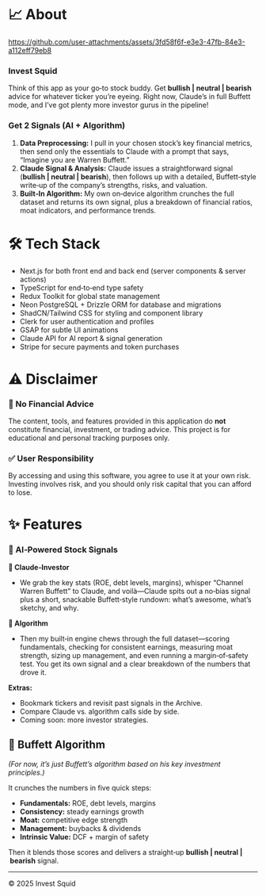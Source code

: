 # 📈 About

https://github.com/user-attachments/assets/3fd58f6f-e3e3-47fb-84e3-a112eff79eb8

### **Invest Squid**  
Think of this app as your go‑to stock buddy. Get **bullish | neutral | bearish** advice for whatever ticker you’re eyeing. Right now, Claude’s in full Buffett mode, and I’ve got plenty more investor gurus in the pipeline!

### **Get 2 Signals (AI + Algorithm)**  
1. **Data Preprocessing:** I pull in your chosen stock’s key financial metrics, then send only the essentials to Claude with a prompt that says, “Imagine you are Warren Buffett.”  
2. **Claude Signal & Analysis:** Claude issues a straightforward signal (**bullish | neutral | bearish**), then follows up with a detailed, Buffett‑style write‑up of the company’s strengths, risks, and valuation.  
3. **Built‑In Algorithm:** My own on‑device algorithm crunches the full dataset and returns its own signal, plus a breakdown of financial ratios, moat indicators, and performance trends.

# 🛠️ Tech Stack

  * Next.js for both front end and back end (server components & server actions)  
  * TypeScript for end‑to‑end type safety  
  * Redux Toolkit for global state management  
  * Neon PostgreSQL + Drizzle ORM for database and migrations  
  * ShadCN/Tailwind CSS for styling and component library  
  * Clerk for user authentication and profiles  
  * GSAP for subtle UI animations  
  * Claude API for AI report & signal generation  
  * Stripe for secure payments and token purchases  

# ⚠️ Disclaimer

### 🚫 No Financial Advice  
The content, tools, and features provided in this application do **not** constitute financial, investment, or trading advice. This project is for educational and personal tracking purposes only.

### ✅ User Responsibility  
By accessing and using this software, you agree to use it at your own risk. Investing involves risk, and you should only risk capital that you can afford to lose.

# ✨ Features

### 🤖 AI‑Powered Stock Signals

**🧠 Claude‑Investor**  
- We grab the key stats (ROE, debt levels, margins), whisper “Channel Warren Buffett” to Claude, and voilà—Claude spits out a no‑bias signal plus a short, snackable Buffett‑style rundown: what’s awesome, what’s sketchy, and why.

**🔧 Algorithm**  
- Then my built‑in engine chews through the full dataset—scoring fundamentals, checking for consistent earnings, measuring moat strength, sizing up management, and even running a margin‑of‑safety test. You get its own signal and a clear breakdown of the numbers that drove it.

**Extras:**  
- Bookmark tickers and revisit past signals in the Archive.  
- Compare Claude vs. algorithm calls side by side.  
- Coming soon: more investor strategies.  

## 🧮 Buffett Algorithm  
*(For now, it’s just Buffett’s algorithm based on his key investment principles.)*  

It crunches the numbers in five quick steps:  
- **Fundamentals:** ROE, debt levels, margins  
- **Consistency:** steady earnings growth  
- **Moat:** competitive edge strength  
- **Management:** buybacks & dividends  
- **Intrinsic Value:** DCF + margin of safety  

Then it blends those scores and delivers a straight‑up **bullish | neutral | bearish** signal.

---

© 2025 Invest Squid


